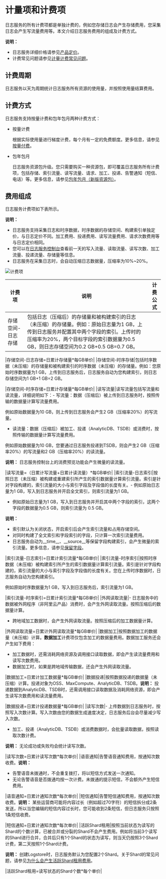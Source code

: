 # 计量项和计费项

日志服务的所有计费项都是单独计费的，例如您存储日志会产生存储费用，您采集日志会产生写流量费用等。本文介绍日志服务费用的组成及计费方式。

**说明：**

-   日志服务详细价格请参见[产品定价](https://www.aliyun.com/price/product?spm=a2c4g.11186623.2.11.66cd2aab6wAn6p#/sls/detail)。
-   计费常见问题请参见[计量计费常见问题](/cn.zh-CN/产品定价/常见问题/计量计费常见问题.md)。

## 计费周期

日志服务以天为周期统计日志服务所有资源的使用量，并按照使用量结算费用。

## 计费方式

日志服务支持按量计费和包年包月两种计费方式：

-   按量计费

    根据实际使用量进行梯度计费，每个月有一定的免费额度。更多信息，请参见[按量付费](/cn.zh-CN/产品定价/按量付费.md)。

-   包年包月

    日志服务资源包升级。您只需要购买一种资源包，即可覆盖日志服务所有计费项，包括存储、索引流量、读写流量、请求、加工、投递、告警通知（短信、电话）等。更多信息，请参见[包年包月（新版资源包）](/cn.zh-CN/产品定价/包年包月（新版资源包）.md)。


## 费用组成

日志服务计费项如下表所示。

**说明：**

-   日志服务支持采集日志和时序数据，时序数据的存储空间、构建索引单独定价，与日志定价不同。加工费用、投递费用、读写流量费用、请求次数费用等与日志定价相同。
-   您可以在[日志服务控制台](https://sls.console.aliyun.com)查看前一天的写入流量、读取流量、读写次数、加工流量、投递流量、存储量等信息。
-   日志服务在采集日志时，会自动压缩日志数据量，压缩率为10%~20%。

![计费项](https://static-aliyun-doc.oss-accelerate.aliyuncs.com/assets/img/zh-CN/8547664161/p238972.png)

|计费项|说明|计费公式|
|---|--|----|
|存储空间-日志存储|包括日志（压缩后）的存储量和被构建索引的日志（未压缩）的存储量。例如：原始日志量为1 GB，上传到日志服务并配置其中两个字段的索引。上传时的压缩率为20%，两个目标字段的索引数据量为0.5 GB，则日志存储空间为0.2 GB+0.5 GB=0.7 GB。

|存储空间-日志存储=日累计存储量\*每GB单价|
|存储空间-时序存储|包括时序数据（未压缩）的存储量和被构建索引的时序数据（未压缩）的存储量。例如：您原始时序数据量为1 GB，上传到日志服务后，日志服务自动为您构建索引，则日志存储空间为1 GB+1 GB=2 GB。

|存储空间-时序存储=日累计存储量\*每GB单价|
|读写流量|读写流量包括写流量和读流量，详细说明如下：-   写流量：数据（压缩后）被上传到日志服务时，按照传输的数据量计算写流量费用。

例如原始数据量为10 GB，则上传到日志服务会产生2 GB（压缩率20%）的写流量。

-   读流量：数据（压缩后）被加工、投递（AnalyticDB、TSDB）或消费时，按照传输的数据量计算写流量费用。

例如原始数据量为10 GB，您要通过日志服务投递到TSDB，则会产生2 GB（压缩率20%）的写流量和2 GB（压缩率20%）的读流量。


**说明：** 日志服务控制台上的消费预览功能会产生微量的读流量。

|读写流量=（日累计写流量+日累计读流量）\*每GB单价|
|索引流量-日志索引|按照日志（未压缩）被构建或重建索引所产生的索引数据量计算索引流量。索引是针对字段构建的，索引流量的大小与索引字段及字段值的长度有关。-   例如原始日志量为1 GB，写入到日志服务并开启全文索引，则索引流量为1 GB。
-   例如原始日志量为1 GB，写入到日志服务并开启其中两个字段的索引，这两个字段的数据量为0.5 GB，则索引流量为 0.5 GB。

**说明：**

-   索引默认为关闭状态，开启索引后会产生索引流量和占用存储空间。
-   对同时构建了全文索引和字段索引的字段，只计算一次索引流量费用。
-   日志服务自动为\_\_time\_\_、\_\_source\_\_等保留字段构建索引，会产生微量的索引流量。更多信息，请参见[保留字段](/cn.zh-CN/产品简介/限制说明/保留字段.md)。

|索引流量-日志索引=日累计索引流量\*每GB单价|
|索引流量-时序索引|按照时序数据（未压缩）被构建索引所产生的索引数据量计算索引流量。索引是针对字段构建的，索引流量的大小与索引字段及字段值的长度有关。您在上传时序数据时，日志服务自动为您构建索引。

例如原始时序数据量为1 GB，写入到日志服务后，索引流量为1 GB。

|索引流量-时序索引=日累计索引流量\*每GB单价|
|外网读取流量|-   日志服务中的数据被外网程序（非阿里云产品）消费时，会产生外网读取流量。按照压缩后的数据量计算。
-   跨地域加工数据时，会产生外网读取流量。按照压缩后的加工数据量计算。

|外网读取流量=日累计外网读取流量\*每GB单价|
|数据加工|按照数据加工的数据量（未压缩）计算。**数据加工**计费项仅包含加工的数据量费用。数据加工服务还会产生如下费用：

-   加工数据时，还需消耗网络资源及调用接口读取数据，即会产生读流量费用和读写次数费用。
-   数据加工时，如果是跨地域传输数据，还会产生外网读取流量。

|数据加工=日累计加工数据量\*每GB单价|
|数据投递|按照数据投递的数据量（未压缩）计算。投递对象为OSS、MaxCompute、AnalyticDB、TSDB。**说明：** 投递数据到AnalyticDB、TSDB时，还需调用接口读取数据及消耗网络资源，即会产生读写次数费用和读流量费用。

|数据投递=日累计投递数据量\*每GB单价|
|读写次数|-   上传数据到日志服务时，按照写入次数计算。写入次数由您的数据生成速度决定，日志服务后台会尽量减少写入次数。
-   加工、投递（AnalyticDB、TSDB）或消费数据时，会批量读取数据，按照读取次数计费。

**说明：** 无论成功或失败均会统计读写次数。

|读写次数=日累计读写次数\*每次单价|
|语音通知|告警语音通知费用，按通知次数收费。**说明：**

-   告警语音未拨通时，不会重复拨打，将以短信方式发送一次通知。
-   无论告警语音是否拨通均按一次计费。未拨通的提示短信，不会额外产生短信费用。

|语音通知=日累计通知次数\*每次单价|
|短信通知|告警短信通知费用，按通知次数收费。**说明：** 某些运营商可能将内容过长（例如超过70字符）的短信拆分成2条发送，所以当您编辑的短信内容过长时，您可能收到2条短信，但日志服务只按照1条短信收费。

|短信通知=日累计通知次数\*每次单价|
|活跃Shard租用|按照当前状态为读写的Shard的个数计算，已被合并或分裂的Shard不会产生费用。例如将当前3个读写的Shard进行合并，合并后只有1个Shard的状态为读写，则当天仍按照3个Shard计费，第二天按照1个Shard计费。

**说明：** 创建Logstore时，日志服务默认为您配置2个Shard。关于Shard的常见问题，请参见[为什么会产生活跃Shard租用费用](/cn.zh-CN/产品定价/常见问题/为什么会产生活跃Shard租用费用？.md)。

|活跃Shard租用=读写状态的Shard个数\*每个单价|

